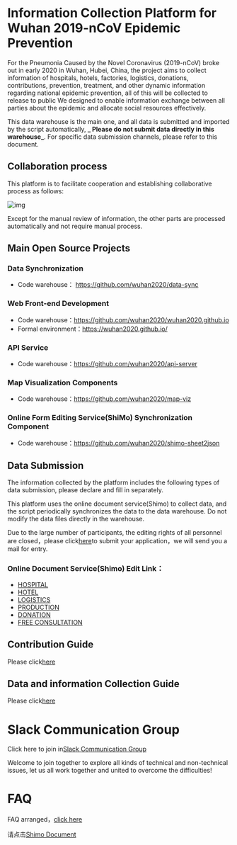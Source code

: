# Information Collection Platform for Wuhan 2019-nCoV Epidemic Prevention

For the Pneumonia Caused by the Novel Coronavirus (2019-nCoV) broke out in early 2020 in Wuhan, Hubei, China, the project aims to collect information of hospitals, hotels, factories, logistics, donations, contributions, prevention, treatment, and other dynamic information regarding national epidemic prevention, all of this will be collected to release to public 
We designed to enable information exchange between all parties about the epidemic and allocate social resources effectively. 

This data warehouse is the main one, and all data is submitted and imported by the script automatically, **_ Please do not submit data directly in this warehouse_**. For specific data submission channels, please refer to this document.

## Collaboration process

This platform is to facilitate cooperation and establishing collaborative process as follows:

![img](https://yokii.cn/i/en.jpg)

Except for the manual review of information, the other parts are processed automatically and not require manual process.

##  Main Open Source Projects

### Data Synchronization

- Code warehouse： https://github.com/wuhan2020/data-sync

### Web Front-end Development

- Code warehouse：https://github.com/wuhan2020/wuhan2020.github.io
- Formal environment：https://wuhan2020.github.io/

### API Service

- Code warehouse：https://github.com/wuhan2020/api-server

### Map Visualization Components

- Code warehouse：https://github.com/wuhan2020/map-viz

### Online Form Editing Service(ShiMo) Synchronization Component

- Code warehouse：https://github.com/wuhan2020/shimo-sheet2json

## Data Submission

The information collected by the platform includes the following types of data submission, please declare and fill in separately.

This platform uses the online document service(Shimo) to collect data, and the script periodically synchronizes the data to the data warehouse. Do not modify the data files directly in the warehouse.

Due to the large number of participants, the editing rights of all personnel are closed，please click[here](https://shimo.im/forms/YVJkGrGCWwQPTpqY/fill)to submit your application，we will send you a mail for entry.
### Online Document Service(Shimo) Edit Link：

- [HOSPITAL](https://shimo.im/sheets/k399pHyt6HKvW6xR/MODOC/)
- [HOTEL](https://shimo.im/sheets/Hd9C3QytrJK3RWxG/z1rye/)
- [LOGISTICS](https://shimo.im/sheets/RTHXp3ghtKXY3GcC/MODOC/)
- [PRODUCTION](https://shimo.im/sheets/pchvJ6ddyRHHdXtv/MODOC/)
- [DONATION](https://shimo.im/sheets/W3gxW6cwkYTDY6DD/)
- [FREE CONSULTATION](https://shimo.im/sheets/JgXjYCJJTRQxJ3GP/MODOC/)

## Contribution Guide

Please click[here](./CONTRIBUTING_EN.md)

## Data and information Collection Guide
Please click[here](./INFORMATION_GUIDE_EN.md)

# Slack Communication Group
Click here to join in[Slack Communication Group](https://join.slack.com/t/wuhan2020/shared_invite/enQtOTIzNjA2MDYwOTUxLWVjMjA4MjdhNGVmZmZlZTgxYjM1ZDY1NGVkZDVkNGI0NzhjZGVlYTM2Mjc5Mjk2YjgyYTk1NDJmNTkxODZlOTE)

Welcome to join together to explore all kinds of technical and non-technical issues, let us all work together and united to overcome the difficulties!

# FAQ

FAQ arranged，[click here](./FAQ_EN.md)

请点击[Shimo Document](https://shimo.im/docs/DdWvXvtvpxrqrJ83)

